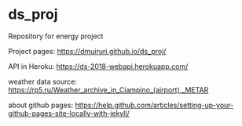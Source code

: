 # ds_proj
Repository for energy project

Project pages:
https://dmuiruri.github.io/ds_proj/

API in Heroku:
https://ds-2018-webapi.herokuapp.com/

weather data source:
https://rp5.ru/Weather_archive_in_Ciampino_(airport),_METAR

about github pages:
https://help.github.com/articles/setting-up-your-github-pages-site-locally-with-jekyll/
